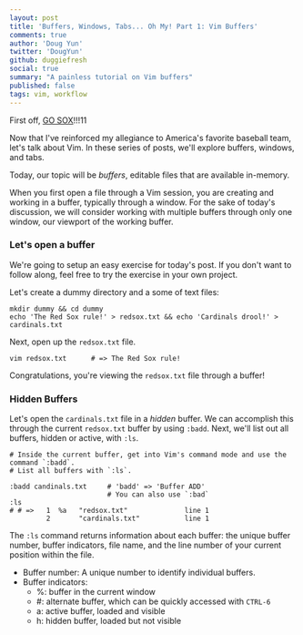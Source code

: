 ```yaml
---
layout: post
title: 'Buffers, Windows, Tabs... Oh My! Part 1: Vim Buffers'
comments: true
author: 'Doug Yun'
twitter: 'DougYun'
github: duggiefresh
social: true
summary: "A painless tutorial on Vim buffers"
published: false
tags: vim, workflow
---
```

First off, [GO SOX](http://boston.redsox.mlb.com)!!!11

Now that I've reinforced my allegiance to America's favorite baseball team, let's
talk about Vim. In these series of posts, we'll explore buffers,
windows, and tabs.

Today, our topic will be *buffers*, editable files that are
available in-memory.

When you first open a file through a Vim session, you are creating and working
in a buffer, typically through a window. For the sake of today's discussion,
we will consider working with multiple buffers through only one window, our
viewport of the working buffer.

### Let's open a buffer

We're going to setup an easy exercise for today's post. If you don't want to
follow along, feel free to try the exercise in your own project.

Let's create a dummy directory and a some of text files:

```
mkdir dummy && cd dummy
echo 'The Red Sox rule!' > redsox.txt && echo 'Cardinals drool!' > cardinals.txt
```

Next, open up the `redsox.txt` file.

```
vim redsox.txt      # => The Red Sox rule!
```

Congratulations, you're viewing the `redsox.txt` file through a buffer!

### Hidden Buffers

Let's open the `cardinals.txt` file in a *hidden* buffer. We can accomplish
this through the current `redsox.txt` buffer by using `:badd`. Next, we'll
list out all buffers, hidden or active, with `:ls`.

```
# Inside the current buffer, get into Vim's command mode and use the command `:badd`.
# List all buffers with `:ls`.

:badd candinals.txt     # 'badd' => 'Buffer ADD'
                        # You can also use `:bad`
:ls
# # =>   1  %a   "redsox.txt"              line 1
         2       "cardinals.txt"           line 1
```

The `:ls` command returns information about each buffer: the unique buffer
number, buffer indicators, file name, and the line number of your current
position within the file.

* Buffer number: A unique number to identify individual buffers.
* Buffer indicators:
  * %: buffer in the current window
  * #: alternate buffer, which can be quickly accessed with `CTRL-6`
  * a: active buffer, loaded and visible
  * h: hidden buffer, loaded but not visible
